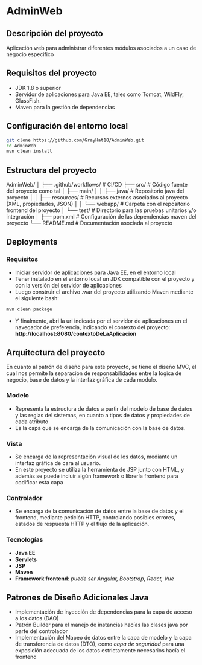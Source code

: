 # AdminWeb

## Descripción del proyecto
Aplicación web para administrar diferentes módulos asociados a un caso de negocio especifico

## Requisitos del proyecto
- JDK 1.8 o superior
- Servidor de aplicaciones para Java EE, tales como Tomcat, WildFly, GlassFish.
- Maven para la gestión de dependencias


## Configuración del entorno local
```bash
git clone https://github.com/GrayHat18/AdminWeb.git
cd AdminWeb
mvn clean install
```

## Estructura del proyecto
AdminWeb/
│
├── .github/workflows/     # CI/CD
├── src/                   # Código fuente del proyecto como tal
│   ├── main/
│   │   ├── java/          # Repositorio java del proyecto
│   │   ├── resources/     # Recursos externos asociados al proyecto (XML, propiedades, JSON)
│   │   └── webapp/        # Carpeta con el repositorio frontend del proyecto
│   └── test/              # Directorio para las pruebas unitarios y/o integración
│
├── pom.xml                # Configuración de las dependencias maven del proyecto
└── README.md              # Documentación asociada al proyecto


## Deployments
### Requisitos
- Iniciar servidor de aplicaciones para Java EE, en el entorno local
- Tener instalado en el entorno local un JDK compatible con el proyecto y con la versión del servidor de aplicaciones
- Luego construir el archivo .war del proyecto utilizando Maven mediante el siguiente bash:

```bash
mvn clean package
```

- Y finalmente, abri la url indicada por el servidor de aplicaciones en el navegador de preferencia, indicando el contexto del proyecto: **http://localhost:8080/contextoDeLaAplicacion**

  
## Arquitectura del proyecto
En cuanto al patrón de diseño para este proyecto, se tiene el diseño MVC, el cual nos permite la separación de responsabilidades entre la lógica de negocio, base de datos y la interfaz gráfica de cada modulo.

### Modelo
- Representa la estructura de datos a partir del modelo de base de datos y las reglas del sistemas, en cuanto a tipos de datos y propiedades de cada atributo
- Es la capa que se encarga de la comunicación con la base de datos.

### Vista
- Se encarga de la representación visual de los datos, mediante un interfaz gráfica de cara al usuario.
- En este proyecto se utiliza la herramienta de JSP junto con HTML, y además se puede incluir algún framework o librería frontend para codificar esta capa

### Controlador
- Se encarga de la comunicación de datos entre la base de datos y el frontend, mediante petición HTTP, controlando posibles errores, estados de respuesta HTTP y el flujo de la aplicación.

### Tecnologías
- **Java EE**
- **Servlets**
- **JSP**
- **Maven**
- **Framework frontend**: *puede ser Angular, Bootstrap, React, Vue*


## Patrones de Diseño Adicionales Java
- Implementación de inyección de dependencias para la capa de acceso a los datos (DAO)
- Patrón Builder para el manejo de instancias hacías las clases java por parte del controlador
- Implementación del Mapeo de datos entre la capa de modelo y la capa de transferencia de datos (DTO), como *capa de seguridad* para una exposición adecuada de los datos estrictamente necesarios hacía el frontend


